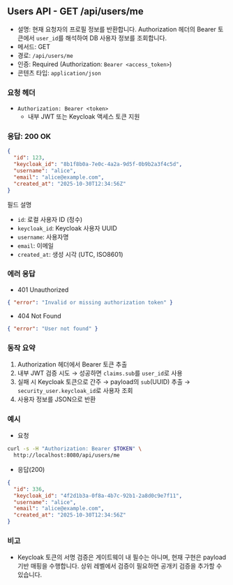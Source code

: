## Users API - GET /api/users/me

- 설명: 현재 요청자의 프로필 정보를 반환합니다. Authorization 헤더의 Bearer 토큰에서 `user_id`를 해석하여 DB 사용자 정보를 조회합니다.
- 메서드: GET
- 경로: `/api/users/me`
- 인증: Required (Authorization: `Bearer <access_token>`)
- 콘텐츠 타입: `application/json`

### 요청 헤더
- `Authorization: Bearer <token>`
  - 내부 JWT 또는 Keycloak 액세스 토큰 지원

### 응답: 200 OK
```json
{
  "id": 123,
  "keycloak_id": "8b1f8b0a-7e0c-4a2a-9d5f-0b9b2a3f4c5d",
  "username": "alice",
  "email": "alice@example.com",
  "created_at": "2025-10-30T12:34:56Z"
}
```

필드 설명
- `id`: 로컬 사용자 ID (정수)
- `keycloak_id`: Keycloak 사용자 UUID
- `username`: 사용자명
- `email`: 이메일
- `created_at`: 생성 시각 (UTC, ISO8601)

### 에러 응답
- 401 Unauthorized
```json
{ "error": "Invalid or missing authorization token" }
```
- 404 Not Found
```json
{ "error": "User not found" }
```

### 동작 요약
1) Authorization 헤더에서 Bearer 토큰 추출
2) 내부 JWT 검증 시도 → 성공하면 `claims.sub`를 `user_id`로 사용
3) 실패 시 Keycloak 토큰으로 간주 → payload의 `sub`(UUID) 추출 → `security_user.keycloak_id`로 사용자 조회
4) 사용자 정보를 JSON으로 반환

### 예시
- 요청
```bash
curl -s -H "Authorization: Bearer $TOKEN" \
  http://localhost:8080/api/users/me
```
- 응답(200)
```json
{
  "id": 336,
  "keycloak_id": "4f2d1b3a-0f8a-4b7c-92b1-2a8d0c9e7f11",
  "username": "alice",
  "email": "alice@example.com",
  "created_at": "2025-10-30T12:34:56Z"
}
```

### 비고
- Keycloak 토큰의 서명 검증은 게이트웨이 내 필수는 아니며, 현재 구현은 payload 기반 매핑을 수행합니다. 상위 레벨에서 검증이 필요하면 공개키 검증을 추가할 수 있습니다.

